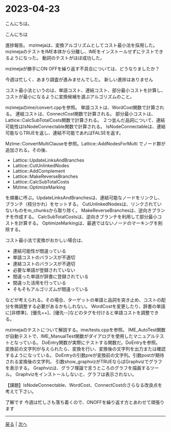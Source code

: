 # 2023-04-23

こんにちは。

こんにちは

進捗報告。
mzimejaは、変換アルゴリズムとしてコスト最小法を採用した。
mzimejaのテストをIME本体から分離し、IMEをインストールせずにテストできるようになった。
動詞のテストがほぼ成功した。

mzimejaが勝手にON OFFを繰り返す不具合については、どうなりましたか？

今週は忙しく、あまり調査が進みませんでした。
新しい進捗はありません

コスト最小法というのは、単語コスト、連結コスト、部分最小コストを計算し、
コストが最小になるように変換候補を選ぶアルゴリズムのこと。

mzimejaのime/convert.cppを参照。
単語コストは、WordCost関数で計算される。
連結コストは、ConnectCost関数で計算される。
部分最小コストは、Lattice::CalcSubTotalCosts関数で計算される。
２つ並んだ品詞について、連結可能性はIsNodeConnectable関数で計算される。
IsNodeConnectableは、連結可能ならTRUEを返し、連結不可能であればFALSEを返す。

MzIme::ConvertMultiClauseを参照。Lattice::AddNodesForMulti でノード群が追加される。その後、

- Lattice::UpdateLinksAndBranches
- Lattice::CutUnlinkedNodes
- Lattice::AddComplement
- Lattice::MakeReverseBranches
- Lattice::CalcSubTotalCosts
- MzIme::OptimizeMarking

を順番に呼ぶ。UpdateLinksAndBranchesは、連結可能なノードをリンクし、ブランチ（枝分かれ）をセットする。
CutUnlinkedNodesは、リンクされていないものをm_chunksから取り除く。
MakeReverseBranchesは、逆向きブランチを作成する。
CalcSubTotalCostsは、逆向きブランチを利用して部分最小コストを計算する。
OptimizeMarkingは、最適ではないノードのマーキングを削除する。

コスト最小法で変換がおかしい場合は、

- 連結可能性が間違っている
- 単語コストのバランスが不適切
- 連結コストのバランスが不適切
- 必要な単語が登録されていない
- 間違った単語が辞書に登録されている
- 間違った活用を行っている
- そもそもアルゴリズムが間違っている

などが考えられる。その場合、ターゲットの単語と品詞を突き止め、コストの配分を微調整する必要があるかもしれない。
WordCostを変更したり、辞書の単語に[非標準]、[優先++]、[優先--]などのタグを付けると単語コストを調整できる。

mzimejaのテストについて解説する。ime/tests.cppを参照。
IME_AutoTest関数が自動テストで、IME_ManualTest関数がダイアログを使用したマニュアルテストとなっている。
DoEntry関数が実際にテストする関数だ。DoEntryを参照。
変換前の文字列が与えられたら、変換を行い、変換後の文字列を出力または確認するようになっている。
DoEntryの引数preが変換前の文字列。引数postが期待される変換後の文字列。
引数show_graphvizがTRUEならばGraphvizでグラフを表示する。
Graphvizは、グラフ理論で言うところのグラフを描画するツール。
Graphvizをインストールしないと、グラフは表示されない。

【課題】IsNodeConnectable、WordCost、ConnectCostのさらなる改良点を考えて下さい。

了解です
今週は忙しさも落ち着くので、ONOFFを繰り返す方とあわせて頑張ります

---

[戻る](2023-04-16.md) | [次へ](2023-04-30.md)
